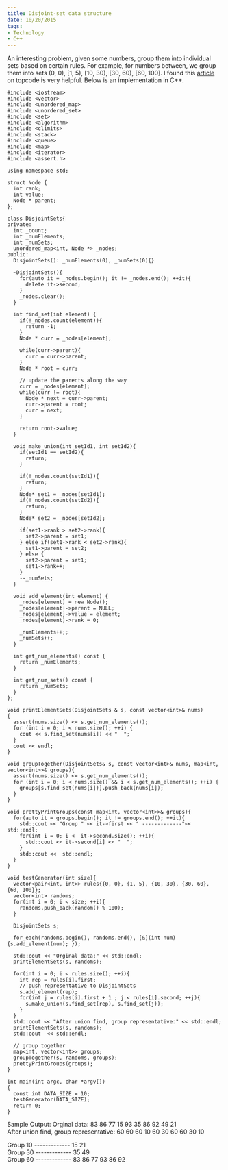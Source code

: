```yaml
---
title: Disjoint-set data structure
date: 10/20/2015
tags: 
- Technology
- C++
---
```


An interesting problem, given some numbers, group them into individual sets based on certain rules. For example, for numbers between, we group them into sets (0, 0), [1, 5), [10, 30), [30, 60), [60, 100]. I found this [article](https://www.topcoder.com/community/data-science/data-science-tutorials/disjoint-set-data-structures/) on topcode is very helpful. Below is an implementation in C++.

<!--more-->

~~~~{.cpp}
#include <iostream>
#include <vector>
#include <unordered_map>
#include <unordered_set>
#include <set>
#include <algorithm>
#include <climits>
#include <stack>
#include <queue>
#include <map>
#include <iterator>
#include <assert.h>

using namespace std;

struct Node {
  int rank;
  int value;
  Node * parent;
};

class DisjointSets{
private:
  int _count;
  int _numElements;
  int _numSets;
  unordered_map<int, Node *> _nodes;
public:
  DisjointSets(): _numElements(0), _numSets(0){}

  ~DisjointSets(){
    for(auto it = _nodes.begin(); it != _nodes.end(); ++it){
      delete it->second;
    }
    _nodes.clear();
  }

  int find_set(int element) {
    if(!_nodes.count(element)){
      return -1;
    }
    Node * curr = _nodes[element];

    while(curr->parent){
      curr = curr->parent;
    }
    Node * root = curr;

    // update the parents along the way
    curr = _nodes[element];
    while(curr != root){
      Node * next = curr->parent;
      curr->parent = root;
      curr = next;
    }

    return root->value;
  }

  void make_union(int setId1, int setId2){
    if(setId1 == setId2){
      return;
    }

    if(!_nodes.count(setId1)){
      return;
    }
    Node* set1 = _nodes[setId1];
    if(!_nodes.count(setId2)){
      return;
    }
    Node* set2 = _nodes[setId2];

    if(set1->rank > set2->rank){
      set2->parent = set1;
    } else if(set1->rank < set2->rank){
      set1->parent = set2;
    } else {
      set2->parent = set1;
      set1->rank++;
    }
    --_numSets;
  }

  void add_element(int element) {
    _nodes[element] = new Node();
    _nodes[element]->parent = NULL;
    _nodes[element]->value = element;
    _nodes[element]->rank = 0;

    _numElements++;;
    _numSets++;
  }

  int get_num_elements() const {
    return _numElements;
  }

  int get_num_sets() const {
    return _numSets;
  }
};

void printElementSets(DisjointSets & s, const vector<int>& nums)
{
  assert(nums.size() <= s.get_num_elements());
  for (int i = 0; i < nums.size(); ++i) {
    cout << s.find_set(nums[i]) << "  ";
  }
  cout << endl;
}

void groupTogether(DisjointSets& s, const vector<int>& nums, map<int, vector<int>>& groups){
  assert(nums.size() <= s.get_num_elements());
  for (int i = 0; i < nums.size() && i < s.get_num_elements(); ++i) {
    groups[s.find_set(nums[i])].push_back(nums[i]);
  }
}

void prettyPrintGroups(const map<int, vector<int>>& groups){
  for(auto it = groups.begin(); it != groups.end(); ++it){
    std::cout << "Group " << it->first << " -------------"<< std::endl;
    for(int i = 0; i <  it->second.size(); ++i){
      std::cout << it->second[i] << "  ";
    }
    std::cout <<  std::endl;
  }
}

void testGenerator(int size){
  vector<pair<int, int>> rules{{0, 0}, {1, 5}, {10, 30}, {30, 60}, {60, 100}};
  vector<int> randoms;
  for(int i = 0; i < size; ++i){
    randoms.push_back(random() % 100);
  }

  DisjointSets s;

  for_each(randoms.begin(), randoms.end(), [&](int num){s.add_element(num); });

  std::cout << "Orginal data:" << std::endl;
  printElementSets(s, randoms);

  for(int i = 0; i < rules.size(); ++i){
    int rep = rules[i].first;
    // push representative to DisjointSets
    s.add_element(rep);
    for(int j = rules[i].first + 1 ; j < rules[i].second; ++j){
      s.make_union(s.find_set(rep), s.find_set(j));
    }
  }
  std::cout << "After union find, group representative:" << std::endl;
  printElementSets(s, randoms);
  std::cout  << std::endl;

  // group together
  map<int, vector<int>> groups;
  groupTogether(s, randoms, groups);
  prettyPrintGroups(groups);
}

int main(int argc, char *argv[])
{
  const int DATA_SIZE = 10;
  testGenerator(DATA_SIZE);
  return 0;
}
~~~~
Sample Output:
Orginal data:
83  86  77  15  93  35  86  92  49  21  
After union find, group representative:
60  60  60  10  60  30  60  60  30  10  

Group 10 -------------
15  21  
Group 30 -------------
35  49  
Group 60 -------------
83  86  77  93  86  92
~~~~
